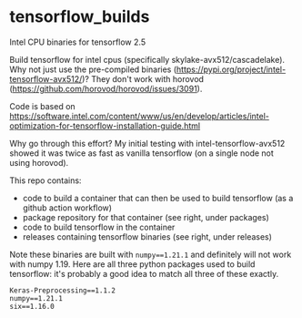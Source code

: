 # tensorflow_builds

Intel CPU binaries for tensorflow 2.5

Build tensorflow for intel cpus (specifically skylake-avx512/cascadelake). Why not just use the pre-compiled binaries (https://pypi.org/project/intel-tensorflow-avx512/)?  They don't work with horovod (https://github.com/horovod/horovod/issues/3091). 

Code is based on https://software.intel.com/content/www/us/en/develop/articles/intel-optimization-for-tensorflow-installation-guide.html

Why go through this effort? My initial testing with intel-tensorflow-avx512 showed it was twice as fast as vanilla tensorflow (on a single node not using horovod).

This repo contains:

- code to build a container that can then be used to build tensorflow (as a github action workflow)
- package repository for that container (see right, under packages)
- code to build tensorflow in the container
- releases containing tensorflow binaries (see right, under releases)


Note these binaries are built with `numpy==1.21.1` and definitely will not work with numpy 1.19. Here are all three python packages used to build tensorflow: it's probably a good idea to match all three of these exactly.
```
Keras-Preprocessing==1.1.2
numpy==1.21.1
six==1.16.0
```
